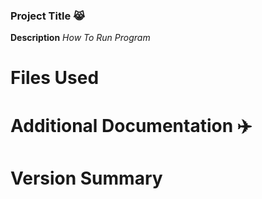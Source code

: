 ### Project Title 😹
**Description**
*How To Run Program*
# Files Used
# Additional Documentation ✈️
# Version Summary
